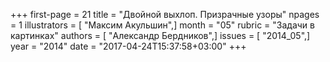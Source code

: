 +++
first-page = 21
title = "Двойной выхлоп. Призрачные узоры"
npages = 1
illustrators = [ "Максим Акульшин",]
month = "05"
rubric = "Задачи в картинках"
authors = [ "Александр Бердников",]
issues = [ "2014_05",]
year = "2014"
date = "2017-04-24T15:37:58+03:00"
+++
